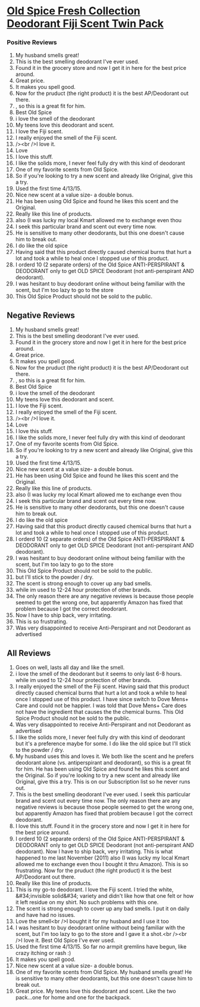 # [Old Spice Fresh Collection Deodorant Fiji Scent Twin Pack](https://products.checkmycream.com/products/Old-Spice-Fresh-Collection-Deodorant-Fiji-Scent-Twin-Pack.html)

### Positive Reviews

<ol>
      <li>My husband smells great!</li>
      <li>This is the best smelling deodorant I&#x27;ve ever used.  </li>
      <li>Found it in the grocery store and now I get it in here for the best price around.</li>
      <li>Great price.</li>
      <li>It makes you spell good.</li>
      <li>Now for the pruduct (the right product) it is the best AP/Deodorant out there.</li>
      <li>, so this is a great fit for him.  </li>
      <li>Best Old Spice</li>
      <li>i love the smell of the deodorant</li>
      <li>My teens love this deodorant and scent.</li>
      <li>I love the Fiji scent.</li>
      <li>I really enjoyed the smell of the Fiji scent.</li>
      <li>/&gt;&lt;br /&gt;I love it.  </li>
      <li>Love</li>
      <li>I love this stuff.</li>
      <li>I like the solids more, I never feel fully dry with this kind of deodorant</li>
      <li>One of my favorite scents from Old Spice.</li>
      <li>So if you&#x27;re looking to try a new scent and already like Original, give this a try.  </li>
      <li>Used the first time 4/13/15.</li>
      <li>Nice new scent at a value size- a double bonus.</li>
      <li>He has been using Old Spice and found he likes this scent and the Original.  </li>
      <li>Really like this line of products.</li>
      <li>also (I was lucky my local Kmart allowed me to exchange even thou</li>
      <li>I seek this particular brand and scent out every time now.  </li>
      <li>He is sensitive to many other deodorants, but this one doesn&#x27;t cause him to break out.</li>
      <li>I do like the old spice</li>
      <li>Having said that this product directly caused chemical burns that hurt a lot and took a while to heal once I stopped use of this product.</li>
      <li>I orderd 10 (2 separate orders) of the Old Spice ANTI-PERSPIRANT &amp; DEODORANT only to get OLD SPICE Deodorant (not anti-perspirant AND deodorant).  </li>
      <li>I was hesitant to buy deodorant online without being familiar with the scent, but I&#x27;m too lazy to go to the store</li>
      <li>This Old Spice Product should not be sold to the public.</li>
</ol>


<h2>Negative Reviews</h2>
<ol>
<li> My husband smells great!</li>
<li> This is the best smelling deodorant I&#x27;ve ever used.  </li>
<li> Found it in the grocery store and now I get it in here for the best price around.</li>
<li> Great price.</li>
<li> It makes you spell good.</li>
<li> Now for the pruduct (the right product) it is the best AP/Deodorant out there.</li>
<li> , so this is a great fit for him.  </li>
<li> Best Old Spice</li>
<li> i love the smell of the deodorant</li>
<li> My teens love this deodorant and scent.</li>
<li> I love the Fiji scent.</li>
<li> I really enjoyed the smell of the Fiji scent.</li>
<li> /&gt;&lt;br /&gt;I love it.  </li>
<li> Love</li>
<li> I love this stuff.</li>
<li> I like the solids more, I never feel fully dry with this kind of deodorant</li>
<li> One of my favorite scents from Old Spice.</li>
<li> So if you&#x27;re looking to try a new scent and already like Original, give this a try.  </li>
<li> Used the first time 4/13/15.</li>
<li> Nice new scent at a value size- a double bonus.</li>
<li> He has been using Old Spice and found he likes this scent and the Original.  </li>
<li> Really like this line of products.</li>
<li> also (I was lucky my local Kmart allowed me to exchange even thou</li>
<li> I seek this particular brand and scent out every time now.  </li>
<li> He is sensitive to many other deodorants, but this one doesn&#x27;t cause him to break out.</li>
<li> I do like the old spice</li>
<li> Having said that this product directly caused chemical burns that hurt a lot and took a while to heal once I stopped use of this product.</li>
<li> I orderd 10 (2 separate orders) of the Old Spice ANTI-PERSPIRANT &amp; DEODORANT only to get OLD SPICE Deodorant (not anti-perspirant AND deodorant).  </li>
<li> I was hesitant to buy deodorant online without being familiar with the scent, but I&#x27;m too lazy to go to the store</li>
<li> This Old Spice Product should not be sold to the public.</li>
<li> but I&#x27;ll stick to the powder / dry.</li>
<li> The scent is strong enough to cover up any bad smells.</li>
<li> while im used to 12-24 hour protection of other brands.</li>
<li> The only reason there are any negative reviews is because those people seemed to get the wrong one, but apparently Amazon has fixed that problem because I got the correct deodorant.</li>
<li> Now I have to ship back, very irritating.  </li>
<li> This is so frustrating.  </li>
<li> Was very disappointed to receive Anti-Perspirant and not Deodorant as advertised</li>
</ol>

<h2>All Reviews</h2>

<ol>
    <li> Goes on well, lasts all day and like the smell.</li>
    <li> i love the smell of the deodorant but it seems to only last 6-8 hours. while im used to 12-24 hour protection of other brands.</li>
    <li> I really enjoyed the smell of the Fiji scent. Having said that this product directly caused chemical burns that hurt a lot and took a while to heal once I stopped use of this product. I have since switch to Dove Mens+ Care and could not be happier. I was told that Dove Mens+ Care does not have the ingredient that causes the the chemical burns. This Old Spice Product should not be sold to the public.</li>
    <li> Was very disappointed to receive Anti-Perspirant and not Deodorant as advertised</li>
    <li> I like the solids more, I never feel fully dry with this kind of deodorant but it&#x27;s a preference maybe for some. I do like the old spice but I&#x27;ll stick to the powder / dry.</li>
    <li> My husband uses this and loves it.  We both like the scent and he prefers deodorant alone (vs. antiperspirant and deodorant), so this is a great fit for him.  He has been using Old Spice and found he likes this scent and the Original.  So if you&#x27;re looking to try a new scent and already like Original, give this a try.  This is on our Subscription list so he never runs out.</li>
    <li> This is the best smelling deodorant I&#x27;ve ever used.  I seek this particular brand and scent out every time now.  The only reason there are any negative reviews is because those people seemed to get the wrong one, but apparently Amazon has fixed that problem because I got the correct deodorant.</li>
    <li> I love this stuff. Found it in the grocery store and now I get it in here for the best price around.</li>
    <li> I orderd 10 (2 separate orders) of the Old Spice ANTI-PERSPIRANT &amp; DEODORANT only to get OLD SPICE Deodorant (not anti-perspirant AND deodorant).  Now I have to ship back, very irritating.  This is what happened to me last November (2011) also (I was lucky my local Kmart allowed me to exchange even thou I bought it thru Amazon).  This is so frustrating.  Now for the pruduct (the right product) it is the best AP/Deodorant out there.</li>
    <li> Really like this line of products.</li>
    <li> This is my go-to deodorant. I love the Fiji scent. I tried the white, &amp;#34;invisible solid&amp;#34; variety and didn&#x27;t like how that one felt or how it left residue on my shirt. No such problems with this one.</li>
    <li> The scent is strong enough to cover up any bad smells. I put it on daily and have had no issues.</li>
    <li> Love the smell&lt;br /&gt;I bought it for my husband and I use it too</li>
    <li> I was hesitant to buy deodorant online without being familiar with the scent, but I&#x27;m too lazy to go to the store and I gave it a shot.&lt;br /&gt;&lt;br /&gt;I love it.  Best Old Spice I&#x27;ve ever used.</li>
    <li> Used the first time 4/13/15. So far no armpit gremlins have begun, like crazy itching or rash :)</li>
    <li> It makes you spell good.</li>
    <li> Nice new scent at a value size- a double bonus.</li>
    <li> One of my favorite scents from Old Spice. My husband smells great! He is sensitive to many other deodorants, but this one doesn&#x27;t cause him to break out.</li>
    <li> Great price. My teens love this deodorant and scent. Like the two pack...one for home and one for the backpack.</li>
</ol>




